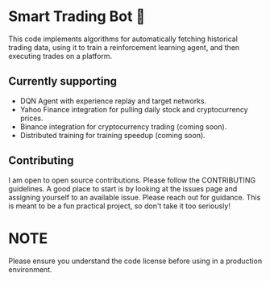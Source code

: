 # Smart Trading Bot 🤖 
This code implements algorithms for automatically fetching historical trading data, using it to train a reinforcement learning agent, and then executing trades on a platform. 

## Currently supporting
 - DQN Agent with experience replay and target networks.
 - Yahoo Finance integration for pulling daily stock and cryptocurrency prices.
 - Binance integration for cryptocurrency trading (coming soon).
 - Distributed training for training speedup (coming soon).

## Contributing
I am open to open source contributions. Please follow the CONTRIBUTING guidelines. A good place to start is by looking at the issues page and assigning yourself to an available issue. Please reach out for guidance. This is meant to be a fun practical project, so don't take it too seriously!

# NOTE
Please ensure you understand the code license before using in a production environment.
